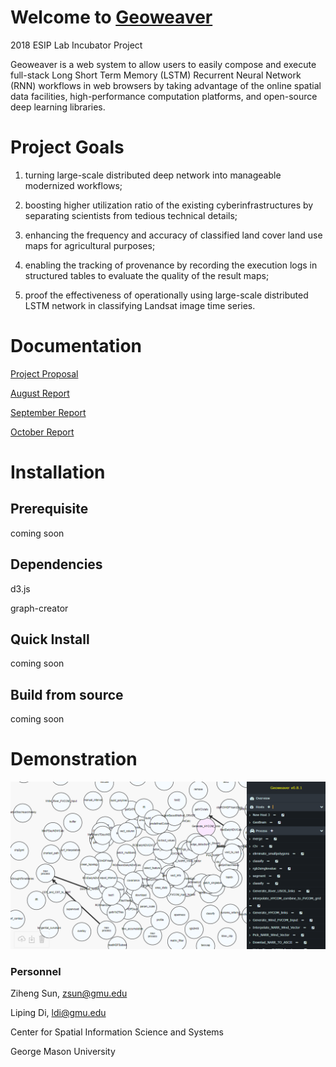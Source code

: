# Welcome to [Geoweaver](https://esipfed.github.io/Geoweaver/)

2018 ESIP Lab Incubator Project

Geoweaver is a web system to allow users to easily compose and execute full-stack Long Short Term Memory (LSTM) Recurrent Neural Network (RNN) workflows in web browsers by taking advantage of the online spatial data facilities, high-performance computation platforms, and open-source deep learning libraries.

# Project Goals

1) turning large-scale distributed deep network into manageable modernized workflows;

2) boosting higher utilization ratio of the existing cyberinfrastructures by separating scientists from
tedious technical details;

3) enhancing the frequency and accuracy of classified land cover land use maps for agricultural purposes;

4) enabling the tracking of provenance by recording the execution logs in structured tables to evaluate the
quality of the result maps;

5) proof the effectiveness of operationally using large-scale distributed LSTM network in classifying
Landsat image time series.

# Documentation

[Project Proposal](docs/geoweaver-proposal-revised-v4.pdf)

[August Report](docs/ESIP-Geoweaver-Report-1.docx)

[September Report](docs/ESIP-Geoweaver-Report-2.docx)

[October Report](docs/ESIP-Geoweaver-Report-3.docx)

# Installation

## Prerequisite

coming soon

## Dependencies

d3.js

graph-creator

## Quick Install

coming soon

## Build from source

coming soon

# Demonstration

![Geoweaver user interface](/geoweaver-ui.png)

### Personnel

Ziheng Sun, zsun@gmu.edu

Liping Di, ldi@gmu.edu

Center for Spatial Information Science and Systems

George Mason University

